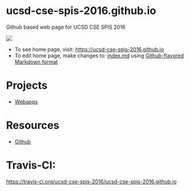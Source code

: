 # ucsd-cse-spis-2016.github.io
Github based web page for UCSD CSE SPIS 2016  

<a href="https://travis-ci.org/ucsd-cse-spis-2016/ucsd-cse-spis-2016.github.io"><img src="https://travis-ci.org/ucsd-cse-spis-2016/ucsd-cse-spis-2016.github.io.svg?branch=master" /></a>

* To see home page, visit: https://ucsd-cse-spis-2016.github.io
* To edit home page, make changes to: [index.md](index.md) using [Github-flavored Markdown format](https://guides.github.com/features/mastering-markdown/)


# 

# Projects

* [Webapps](projects/webapps)

# Resources

* [Github](/resources/github)
 
# Travis-CI:

https://travis-ci.org/ucsd-cse-spis-2016/ucsd-cse-spis-2016.github.io
